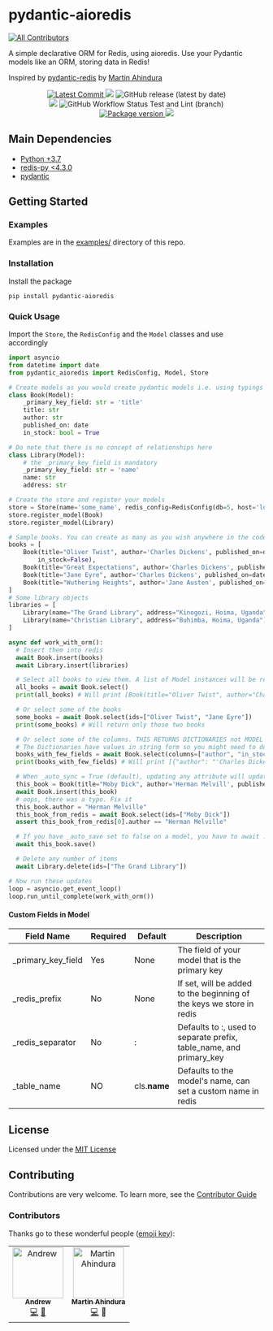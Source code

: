 # pydantic-aioredis

<!-- ALL-CONTRIBUTORS-BADGE:START - Do not remove or modify this section -->

[![All Contributors](https://img.shields.io/badge/all_contributors-1-orange.svg?style=flat-square)](#contributors-)

<!-- ALL-CONTRIBUTORS-BADGE:END -->

A simple declarative ORM for Redis, using aioredis. Use your Pydantic
models like an ORM, storing data in Redis!

Inspired by
[pydantic-redis](https://github.com/sopherapps/pydantic-redis) by
[Martin Ahindura](https://github.com/Tinitto)

<p align="center">
    <a href="https://github.com/andrewthetechie/pydantic-aioredis" target="_blank">
        <img src="https://img.shields.io/github/last-commit/andrewthetechie/pydantic-aioredis" alt="Latest Commit">
    </a>
    <img src="https://img.shields.io/badge/license-MIT-green">
    <img alt="GitHub release (latest by date)" src="https://img.shields.io/github/v/release/andrewthetechie/pydantic-aioredis?label=Latest%20Release">
    <br />
    <a href="https://github.com/andrewthetechie/pydantic-aioredis/issues"><img src="https://img.shields.io/github/issues/andrewthetechie/pydantic-aioredis" /></a>
    <img alt="GitHub Workflow Status Test and Lint (branch)" src="https://img.shields.io/github/workflow/status/andrewthetechie/pydantic-aioredis/Tests/main?label=Tests">
    <br />
    <a href="https://pypi.org/project/pydantic-aioredis" target="_blank">
        <img src="https://img.shields.io/pypi/v/pydantic-aioredis" alt="Package version">
    </a>
    <img src="https://img.shields.io/pypi/pyversions/pydantic-aioredis">
</p>

## Main Dependencies

- [Python +3.7](https://www.python.org)
- [redis-py <4.3.0](https://github.com/redis/redis-py)
- [pydantic](https://github.com/samuelcolvin/pydantic/)

## Getting Started

### Examples

Examples are in the [examples/](./examples) directory of this repo.

### Installation

Install the package

    pip install pydantic-aioredis

### Quick Usage

Import the `Store`, the `RedisConfig` and the `Model` classes and use accordingly

```python
import asyncio
from datetime import date
from pydantic_aioredis import RedisConfig, Model, Store

# Create models as you would create pydantic models i.e. using typings
class Book(Model):
    _primary_key_field: str = 'title'
    title: str
    author: str
    published_on: date
    in_stock: bool = True

# Do note that there is no concept of relationships here
class Library(Model):
    # the _primary_key_field is mandatory
    _primary_key_field: str = 'name'
    name: str
    address: str

# Create the store and register your models
store = Store(name='some_name', redis_config=RedisConfig(db=5, host='localhost', port=6379), life_span_in_seconds=3600)
store.register_model(Book)
store.register_model(Library)

# Sample books. You can create as many as you wish anywhere in the code
books = [
    Book(title="Oliver Twist", author='Charles Dickens', published_on=date(year=1215, month=4, day=4),
        in_stock=False),
    Book(title="Great Expectations", author='Charles Dickens', published_on=date(year=1220, month=4, day=4)),
    Book(title="Jane Eyre", author='Charles Dickens', published_on=date(year=1225, month=6, day=4), in_stock=False),
    Book(title="Wuthering Heights", author='Jane Austen', published_on=date(year=1600, month=4, day=4)),
]
# Some library objects
libraries = [
    Library(name="The Grand Library", address="Kinogozi, Hoima, Uganda"),
    Library(name="Christian Library", address="Buhimba, Hoima, Uganda")
]

async def work_with_orm():
  # Insert them into redis
  await Book.insert(books)
  await Library.insert(libraries)

  # Select all books to view them. A list of Model instances will be returned
  all_books = await Book.select()
  print(all_books) # Will print [Book(title="Oliver Twist", author="Charles Dickens", published_on=date(year=1215, month=4, day=4), in_stock=False), Book(...]

  # Or select some of the books
  some_books = await Book.select(ids=["Oliver Twist", "Jane Eyre"])
  print(some_books) # Will return only those two books

  # Or select some of the columns. THIS RETURNS DICTIONARIES not MODEL Instances
  # The Dictionaries have values in string form so you might need to do some extra work
  books_with_few_fields = await Book.select(columns=["author", "in_stock"])
  print(books_with_few_fields) # Will print [{"author": "'Charles Dickens", "in_stock": "True"},...]

  # When _auto_sync = True (default), updating any attribute will update that field in Redis too
  this_book = Book(title="Moby Dick", author='Herman Melvill', published_on=date(year=1851, month=10, day=18))
  await Book.insert(this_book)
  # oops, there was a typo. Fix it
  this_book.author = "Herman Melville"
  this_book_from_redis = await Book.select(ids=["Moby Dick"])
  assert this_book_from_redis[0].author == "Herman Melville"

  # If you have _auto_save set to false on a model, you have to await .save() to update a model in tedis
  await this_book.save()

  # Delete any number of items
  await Library.delete(ids=["The Grand Library"])

# Now run these updates
loop = asyncio.get_event_loop()
loop.run_until_complete(work_with_orm())
```

#### Custom Fields in Model

| Field Name          | Required | Default      | Description                                                          |
| ------------------- | -------- | ------------ | -------------------------------------------------------------------- |
| \_primary_key_field | Yes      | None         | The field of your model that is the primary key                      |
| \_redis_prefix      | No       | None         | If set, will be added to the beginning of the keys we store in redis |
| \_redis_separator   | No       | :            | Defaults to :, used to separate prefix, table_name, and primary_key  |
| \_table_name        | NO       | cls.**name** | Defaults to the model's name, can set a custom name in redis         |

## License

Licensed under the [MIT License](./LICENSE)

## Contributing

Contributions are very welcome.
To learn more, see the [Contributor Guide](./CONTRIBUTING.rst)

### Contributors

Thanks go to these wonderful people ([emoji key](https://allcontributors.org/docs/en/emoji-key)):

<!-- ALL-CONTRIBUTORS-LIST:START - Do not remove or modify this section -->
<!-- prettier-ignore-start -->
<!-- markdownlint-disable -->
<table>
  <tbody>
    <tr>
      <td align="center"><a href="https://github.com/andrewthetechie"><img src="https://avatars.githubusercontent.com/u/1377314?v=4?s=100" width="100px;" alt="Andrew"/><br /><sub><b>Andrew</b></sub></a><br /><a href="https://github.com/andrewthetechie/pydantic-aioredis/commits?author=andrewthetechie" title="Code">💻</a> <a href="https://github.com/andrewthetechie/pydantic-aioredis/commits?author=andrewthetechie" title="Documentation">📖</a></td>
      <td align="center"><a href="https://github.com/Tinitto"><img src="https://avatars.githubusercontent.com/u/21363733??v=4?s=100" width="100px;" alt="Martin Ahindura"/><br /><sub><b>Martin Ahindura</b></sub></a><br /><a href="https://github.com/Tinitto/pydantic-aioredis/commits?author=Tinitto" title="Code">💻</a> 🤔</td>
    </tr>
  </tbody>
</table>

<!-- markdownlint-restore -->
<!-- prettier-ignore-end -->

<!-- ALL-CONTRIBUTORS-LIST:END -->
